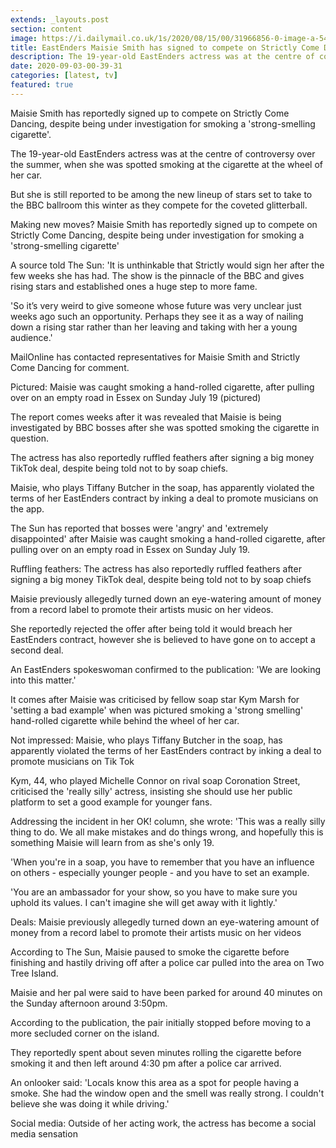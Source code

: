 ```yaml
---
extends: _layouts.post
section: content
image: https://i.dailymail.co.uk/1s/2020/08/15/00/31966856-0-image-a-54_1597447866191.jpg 
title: EastEnders Maisie Smith has signed to compete on Strictly Come Dancing despite investigation 
description: The 19-year-old EastEnders actress was at the centre of controversy over the summer, when she was spotted smoking at the cigarette at the wheel of her car. 
date: 2020-09-03-00-39-31 
categories: [latest, tv] 
featured: true 
--- 
```

Maisie Smith has reportedly signed up to compete on Strictly Come Dancing, despite being under investigation for smoking a 'strong-smelling cigarette'.

The 19-year-old EastEnders actress was at the centre of controversy over the summer, when she was spotted smoking at the cigarette at the wheel of her car.

But she is still reported to be among the new lineup of stars set to take to the BBC ballroom this winter as they compete for the coveted glitterball.

Making new moves? Maisie Smith has reportedly signed up to compete on Strictly Come Dancing, despite being under investigation for smoking a 'strong-smelling cigarette' 

A source told The Sun: 'It is unthinkable that Strictly would sign her after the few weeks she has had. The show is the pinnacle of the BBC and gives rising stars and established ones a huge step to more fame.

'So it’s very weird to give someone whose future was very unclear just weeks ago such an opportunity. Perhaps they see it as a way of nailing down a rising star rather than her leaving and taking with her a young audience.'

MailOnline has contacted representatives for Maisie Smith and Strictly Come Dancing for comment. 

Pictured: Maisie was caught smoking a hand-rolled cigarette, after pulling over on an empty road in Essex on Sunday July 19 (pictured)

The report comes weeks after it was revealed that Maisie is being investigated by BBC bosses after she was spotted smoking the cigarette in question.

The actress has also reportedly ruffled feathers after signing a big money TikTok deal, despite being told not to by soap chiefs.

Maisie, who plays Tiffany Butcher in the soap, has apparently violated the terms of her EastEnders contract by inking a deal to promote musicians on the app.

The Sun has reported that bosses were 'angry' and 'extremely disappointed' after Maisie was caught smoking a hand-rolled cigarette, after pulling over on an empty road in Essex on Sunday July 19.

Ruffling feathers: The actress has also reportedly ruffled feathers after signing a big money TikTok deal, despite being told not to by soap chiefs

Maisie previously allegedly turned down an eye-watering amount of money from a record label to promote their artists music on her videos. 

She reportedly rejected the offer after being told it would breach her EastEnders contract, however she is believed to have gone on to accept a second deal.    

An EastEnders spokeswoman confirmed to the publication: 'We are looking into this matter.' 

It comes after Maisie was criticised by fellow soap star Kym Marsh for 'setting a bad example' when was pictured smoking a 'strong smelling' hand-rolled cigarette while behind the wheel of her car. 

Not impressed: Maisie, who plays Tiffany Butcher in the soap, has apparently violated the terms of her EastEnders contract by inking a deal to promote musicians on Tik Tok

Kym, 44, who played Michelle Connor on rival soap Coronation Street, criticised the 'really silly' actress, insisting she should use her public platform to set a good example for younger fans.

Addressing the incident in her OK! column, she wrote: 'This was a really silly thing to do. We all make mistakes and do things wrong, and hopefully this is something Maisie will learn from as she's only 19.

'When you're in a soap, you have to remember that you have an influence on others - especially younger people - and you have to set an example.

'You are an ambassador for your show, so you have to make sure you uphold its values. I can't imagine she will get away with it lightly.'

Deals: Maisie previously allegedly turned down an eye-watering amount of money from a record label to promote their artists music on her videos

According to The Sun, Maisie paused to smoke the cigarette before finishing and hastily driving off after a police car pulled into the area on Two Tree Island. 

Maisie and her pal were said to have been parked for around 40 minutes on the Sunday afternoon around 3:50pm.

According to the publication, the pair initially stopped before moving to a more secluded corner on the island.

They reportedly spent about seven minutes rolling the cigarette before smoking it and then left around 4:30 pm after a police car arrived.

An onlooker said: 'Locals know this area as a spot for people having a smoke. She had the window open and the smell was really strong. I couldn't believe she was doing it while driving.' 

Social media: Outside of her acting work, the actress has become a social media sensation  

